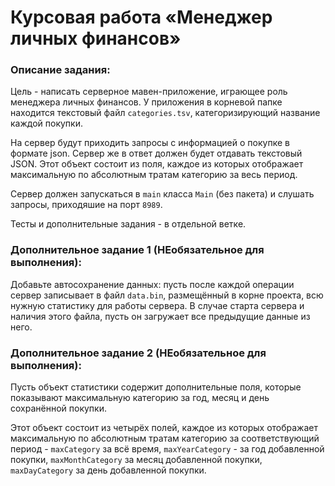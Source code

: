 #  Курсовая работа «Менеджер личных финансов»

### Описание задания:

Цель - написать серверное мавен-приложение, играющее роль менеджера личных финансов. 
У приложения в корневой папке находится текстовый файл `categories.tsv`, категоризирующий название каждой покупки.

На сервер будут приходить запросы с информацией о покупке в формате json. 
Сервер же в ответ должен будет отдавать текстовый JSON. Этот объект состоит из поля, 
каждое из которых отображает максимальную по абсолютным тратам категорию за весь период.

Сервер должен запускаться в `main` класса `Main` (без пакета) и слушать запросы, приходяшие на порт `8989`.

Тесты и дополнительные задания - в отдельной ветке.

### Дополнительное задание 1 (НЕобязательное для выполнения):

Добавьте автосохранение данных: пусть после каждой операции сервер записывает в файл `data.bin`, размещённый в корне проекта, всю
нужную статистику для работы сервера. В случае старта сервера и наличия этого файла, пусть он загружает все предыдущие данные из него.

### Дополнительное задание 2 (НЕобязательное для выполнения):

Пусть объект статистики содержит дополнительные поля, которые показывают максимальную категорию за год, месяц и день
сохранённой покупки.

Этот объект состоит из четырёх полей, каждое из которых отображает максимальную по абсолютным тратам категорию за
соответствующий период - `maxCategory` за всё время, `maxYearCategory` - за год добавленной покупки, `maxMonthCategory` за месяц добавленной
покупки, `maxDayCategory` за день добавленной покупки.

